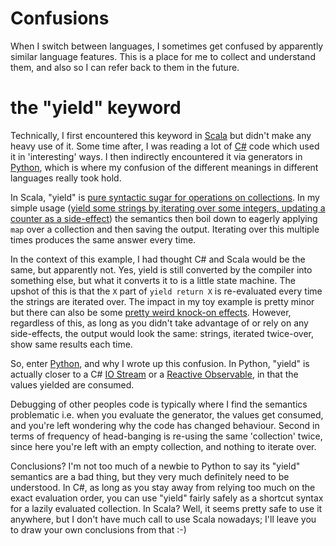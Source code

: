 # Confusions

When I switch between languages, I sometimes get confused by apparently similar language features. This is a place for me to collect and
understand them, and also so I can refer back to them in the future.

# the "yield" keyword

Technically, I first encountered this keyword in [Scala](./yield/scala/README.md) but didn't make any heavy use of it. Some time after,
I was reading a lot of [C#](./yield/csharp/README.md) code which used it in 'interesting' ways. I then indirectly encountered it via generators
in [Python](./yield/python3/README.md), which is where my confusion of the different meanings in different languages really took hold.

In Scala, "yield" is [pure syntactic sugar for operations on collections](http://docs.scala-lang.org/tutorials/FAQ/yield.html). In my simple usage
([yield some strings by iterating over some integers, updating a counter as a side-effect](./yield/scala/src/Main.scala)) the semantics then boil down to eagerly applying `map` over a collection and then saving the output. Iterating over this multiple times produces the same answer every time.

In the context of this example, I had thought C# and Scala would be the same, but apparently not. Yes, yield is still converted by the compiler
into something else, but what it converts it to is a little state machine. The upshot of this is that the `X` part of `yield return X` is
re-evaluated every time the strings are iterated over. The impact in my toy example is pretty minor but there can also be some [pretty weird
knock-on effects](http://www.daedtech.com/getting-too-cute-with-c-yield-return/). However, regardless of this, as long as you didn't take advantage
of or rely on any side-effects, the output would look the same: strings, iterated twice-over, show same results each time.

So, enter [Python](./yield/python3/README.md), and why I wrote up this confusion. In Python, "yield" is actually closer to a C# [IO Stream](https://msdn.microsoft.com/en-us/library/system.io.stream(v=vs.110).aspx) or a [Reactive Observable](https://msdn.microsoft.com/en-us/library/system.reactive.linq.observable(v=vs.103).aspx), in that the values yielded are consumed.

Debugging of other peoples code is typically where I find the semantics problematic i.e. when you evaluate the generator, the values get consumed, and you're left wondering why the code has changed behaviour. Second in terms of frequency of head-banging is re-using the same 'collection' twice, since here you're left with an empty collection, and nothing to iterate over.

Conclusions? I'm not too much of a newbie to Python to say its "yield" semantics are a bad thing, but they very much definitely need to be understood. In C#, as long as you stay away from relying too much on the exact evaluation order, you can use "yield" fairly safely as a shortcut syntax for a lazily evaluated collection. In Scala? Well, it seems pretty safe to use it anywhere, but I don't have much call to use Scala nowadays; I'll leave you to draw your own conclusions from that :-)


